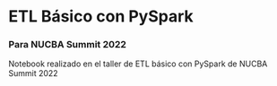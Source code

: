 # ETL Básico con PySpark

### Para NUCBA Summit 2022

Notebook realizado en el taller de ETL básico con PySpark de NUCBA Summit 2022